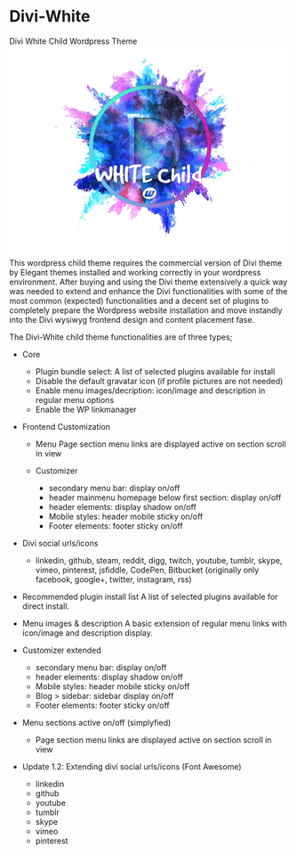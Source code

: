 
# Divi-White
Divi White Child Wordpress Theme
![enter image description here](https://raw.githubusercontent.com/webbouwer/Divi-White/master/preview.png)
This wordpress child theme requires the commercial version of Divi theme by Elegant themes installed and working correctly in your wordpress environment.
After buying and using the Divi theme extensively a quick way was needed to extend and enhance the Divi functionalities with some of the most common (expected) functionalities and a decent set of plugins to completely prepare the Wordpress website installation and move instandly into the Divi wysiwyg frontend design and content placement fase.


The Divi-White child theme functionalities are of three types;

  - Core
    - Plugin bundle select: A list of selected plugins available for install
    - Disable the default gravatar icon (if profile pictures are not needed)
    - Enable menu images/decription: icon/image and description in regular menu options
    - Enable the WP linkmanager
  - Frontend Customization
    - Menu
      Page section menu links are displayed active on section scroll in view
   
    - Customizer
      - secondary menu bar: display on/off
      - header mainmenu homepage below first section: display on/off
      - header elements: display shadow on/off
      - Mobile styles: header mobile sticky on/off 
      - Footer elements: footer sticky on/off
   
   - Divi social urls/icons 

     - linkedin, github, steam, reddit, digg, twitch, youtube, tumblr, skype, vimeo, pinterest, jsfiddle, CodePen, Bitbucket (originally only facebook, google+, twitter, instagram, rss)

 - Recommended plugin install list
   A list of selected plugins available for direct install. 
 - Menu images & description
   A basic extension of regular menu links with icon/image and description display.
 - Customizer extended
   - secondary menu bar: display on/off 
   - header elements: display shadow on/off 
   - Mobile styles: header mobile sticky on/off 
   - Blog > sidebar: sidebar display on/off 
   - Footer elements: footer sticky on/off
 - Menu sections active on/off (simplyfied) 
   - Page section menu links are displayed active on section scroll in view
   
 - Update 1.2: Extending divi social urls/icons (Font Awesome)
    - linkedin
    - github
    - youtube
    - tumblr 
    - skype 
    - vimeo
    - pinterest

